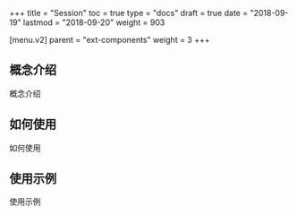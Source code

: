 +++
title = "Session"
toc = true
type = "docs"
draft = true
date = "2018-09-19"
lastmod = "2018-09-20"
weight = 903

[menu.v2]
  parent = "ext-components"
  weight = 3
+++

## 概念介绍

概念介绍

## 如何使用

如何使用

## 使用示例

使用示例
